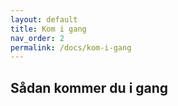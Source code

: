 ```yaml
---
layout: default
title: Kom i gang
nav_order: 2
permalink: /docs/kom-i-gang
---
```


## Sådan kommer du i gang
